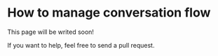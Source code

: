 # How to manage conversation flow

This page will be writed soon!

If you want to help, feel free to send a pull request.